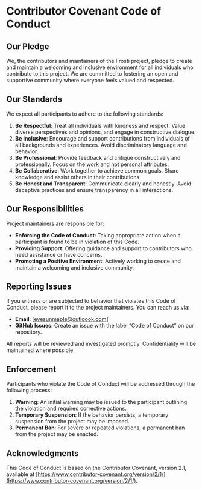 # Contributor Covenant Code of Conduct

## Our Pledge

We, the contributors and maintainers of the Frosti project, pledge to create and maintain a welcoming and inclusive environment for all individuals who contribute to this project. We are committed to fostering an open and supportive community where everyone feels valued and respected.

## Our Standards

We expect all participants to adhere to the following standards:

1. **Be Respectful**: Treat all individuals with kindness and respect. Value diverse perspectives and opinions, and engage in constructive dialogue.
2. **Be Inclusive**: Encourage and support contributions from individuals of all backgrounds and experiences. Avoid discriminatory language and behavior.
3. **Be Professional**: Provide feedback and critique constructively and professionally. Focus on the work and not personal attributes.
4. **Be Collaborative**: Work together to achieve common goals. Share knowledge and assist others in their contributions.
5. **Be Honest and Transparent**: Communicate clearly and honestly. Avoid deceptive practices and ensure transparency in all interactions.

## Our Responsibilities

Project maintainers are responsible for:

- **Enforcing the Code of Conduct**: Taking appropriate action when a participant is found to be in violation of this Code.
- **Providing Support**: Offering guidance and support to contributors who need assistance or have concerns.
- **Promoting a Positive Environment**: Actively working to create and maintain a welcoming and inclusive community.

## Reporting Issues

If you witness or are subjected to behavior that violates this Code of Conduct, please report it to the project maintainers. You can reach us via:

- **Email**: [evesunmaple@outloook.com]
- **GitHub Issues**: Create an issue with the label “Code of Conduct” on our repository.

All reports will be reviewed and investigated promptly. Confidentiality will be maintained where possible.

## Enforcement

Participants who violate the Code of Conduct will be addressed through the following process:

1. **Warning**: An initial warning may be issued to the participant outlining the violation and required corrective actions.
2. **Temporary Suspension**: If the behavior persists, a temporary suspension from the project may be imposed.
3. **Permanent Ban**: For severe or repeated violations, a permanent ban from the project may be enacted.

## Acknowledgments

This Code of Conduct is based on the Contributor Covenant, version 2.1, available at [https://www.contributor-covenant.org/version/2/1/](https://www.contributor-covenant.org/version/2/1/).
